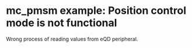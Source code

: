 # mc_pmsm example: Position control mode is not functional
Wrong process of reading values from eQD peripheral.